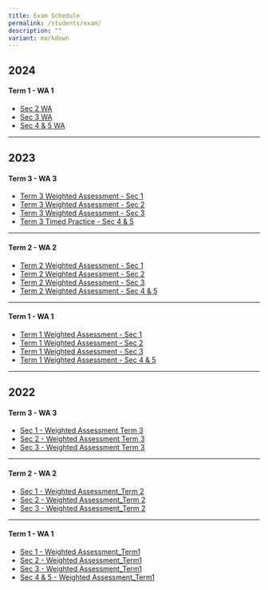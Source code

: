 ```yaml
---
title: Exam Schedule
permalink: /students/exam/
description: ""
variant: markdown
---
```

2024
-----------------
#### Term 1 - WA 1

* [Sec 2 WA](/files/Weighted%20Assessment/2024/Sec_2_WA_Term_1_2024.pdf)
* [Sec 3 WA](/files/Weighted%20Assessment/2024/Sec_3_WA_Term_1_2024.pdf)
* [Sec 4 & 5 WA](/files/Weighted%20Assessment/2024/Sec_4_5_WA_Term_1_2024.pdf)


__________________

2023
-----------------
#### Term 3 - WA 3

* [Term 3 Weighted Assessment - Sec 1](/files/Weighted%20Assessment/2023/t3-wa3_sec_1_2023.pdf)
* [Term 3 Weighted Assessment - Sec 2](/files/Weighted%20Assessment/2023/t3-wa3_sec_2_2023.pdf)
* [Term 3 Weighted Assessment - Sec 3](/files/Weighted%20Assessment/2023/t3-wa3_sec_3_2023.pdf)
* [Term 3 Timed Practice - Sec 4 & 5](/files/Weighted%20Assessment/2023/2023%20timed%20practice%20for%20sec%204%20&%205na.pdf)

______________________________

#### Term 2 - WA 2

* [Term 2 Weighted Assessment - Sec 1](/files/Weighted%20Assessment/2023/Term%202%20Weighted%20Assessment%20Sec%201%202023.pdf)
* [Term 2 Weighted Assessment - Sec 2](/files/Weighted%20Assessment/2023/Term%202%20Weighted%20Assessment%20Sec%202%202023.pdf)
* [Term 2 Weighted Assessment - Sec 3](/files/Weighted%20Assessment/2023/Term%202%20Weighted%20Assessment%20Sec%203%202023.pdf)
* [Term 2 Weighted Assessment - Sec 4 & 5](/files/Weighted%20Assessment/2023/wa_sec_4and5_term2-2023.pdf)


________________________________

#### Term 1 - WA 1

* [Term 1 Weighted Assessment - Sec 1](/files/Weighted%20Assessment/2023/Term%201%20Weighted%20Assessment%20-%20Sec%201%202023.pdf)
* [Term 1 Weighted Assessment - Sec 2](/files/Weighted%20Assessment/2023/Term%201%20Weighted%20Assessment%20-%20Sec%202%202023.pdf)
* [Term 1 Weighted Assessment - Sec 3](/files/Weighted%20Assessment/2023/Term%201%20Weighted%20Assessment%20-%20Sec%203%202023.pdf)
* [Term 1 Weighted Assessment - Sec 4 & 5](/files/Weighted%20Assessment/2023/Term%201%20Weighted%20Assessment%20-%20Sec%204_5%202023.pdf)


__________________________________


2022
------------------

#### Term 3 - WA 3

* [Sec 1 - Weighted Assessment Term 3](/files/Weighted%20Assessment/2022/Sec%201%20Weighted%20Assessment%20Term%203.pdf)
* [Sec 2 - Weighted Assessment Term 3](/files/Weighted%20Assessment/2022/Sec%202%20Weighted%20Assessment%20Term%203.pdf)
* [Sec 3 - Weighted Assessment Term 3](/files/Weighted%20Assessment/2022/Sec%203%20Weighted%20Assessment%20Term%203.pdf)

_______________________________

#### Term 2 - WA 2

* [Sec 1 - Weighted Assessment_Term 2](/files/Weighted%20Assessment/2022/Sec%201%20Weighted%20Assessment_Term%202.pdf)
* [Sec 2 - Weighted Assessment_Term 2](/files/Weighted%20Assessment/2022/Sec%202%20Weighted%20Assessment_Term%202.pdf)
* [Sec 3 - Weighted Assessment_Term 2](/files/Weighted%20Assessment/2022/Sec%203%20Weighted%20Assessment_Term%202.pdf)

________________________________


#### Term 1 - WA 1

* [Sec 1 - Weighted Assessment_Term1](/files/Weighted%20Assessment/2022/Sec%201_Weighted%20Assessment_Term1.pdf)
* [Sec 2 - Weighted Assessment_Term1](/files/Weighted%20Assessment/2022/Sec%202_Weighted%20Assessment_Term1.pdf)
* [Sec 3 - Weighted Assessment_Term1](/files/Weighted%20Assessment/2022/Sec%203_Weighted%20Assessment_Term1.pdf)
* [Sec 4 & 5 - Weighted Assessment_Term1](/files/Weighted%20Assessment/2022/Sec%2045_Weighted%20Assessment_Term1.pdf)